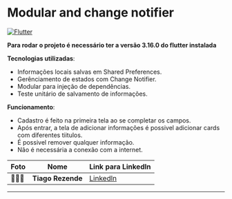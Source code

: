 # Modular and change notifier

[![Flutter](https://img.shields.io/badge/Powered%20by-FLUTTER%20v3.16.0-blue)](https://flutter.dev/)

**Para rodar o projeto é necessário ter a versão 3.16.0 do flutter instalada**

**Tecnologias utilizadas**: 
- Informações locais salvas em Shared Preferences.
- Gerênciamento de estados com Change Notifier.
- Modular para injeção de dependências.
- Teste unitário de salvamento de informações.

**Funcionamento**: 
- Cadastro é feito na primeira tela ao se completar os campos.
- Após entrar, a tela de adicionar informações é possivel adicionar cards com diferentes tiitulos.
- É possivel remover qualquer informação.
- Não é necessária a conexão com a internet.



| Foto                                                                                                                                                                                                    | Nome                  | Link para Linkedln                                                                                                                       |
| ------------------------------------------------------------------------------------------------------------------------------------------------------------------------------------------------------- | --------------------- | ------------------------------------------------------------------------------------------------------------------------------------ |
| 👨🏼‍💻     | **Tiago Rezende** | [Linkedln](https://www.linkedin.com/in/tiago-rezende-274a1318a/)                   |


---

